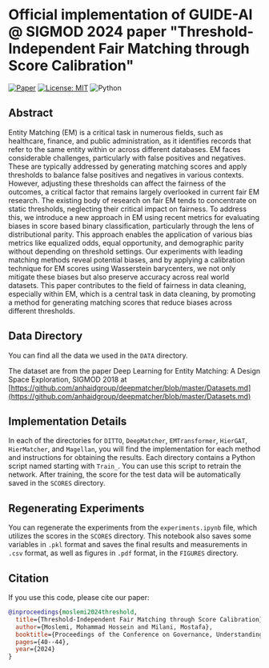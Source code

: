 # Official implementation of GUIDE-AI @ SIGMOD 2024 paper "Threshold-Independent Fair Matching through Score Calibration"

[![Paper](https://img.shields.io/badge/Paper-GUIDE--AI@SIGMOD%202024-blue)](https://doi.org/10.1145/3665601.3669845)
[![License: MIT](https://img.shields.io/badge/License-MIT-yellow.svg)](LICENSE)
![Python](https://img.shields.io/badge/python-3.10%2B-brightgreen)

## Abstract
Entity Matching (EM) is a critical task in numerous fields, such as healthcare, finance, and public administration, as it identifies records that refer to the same entity within or across different databases. EM faces considerable challenges, particularly with false positives and negatives. These are typically addressed by generating matching scores and apply thresholds to balance false positives and negatives in various contexts. However, adjusting these thresholds can affect the fairness of the outcomes, a critical factor that remains largely overlooked in current fair EM research. The existing body of research on fair EM tends to concentrate on static thresholds, neglecting their critical impact on fairness. To address this, we introduce a new approach in EM using recent metrics for evaluating biases in score based binary classification, particularly through the lens of distributional parity. This approach enables the application of various bias metrics like equalized odds, equal opportunity, and demographic parity without depending on threshold settings. Our experiments with leading matching methods reveal potential biases, and by applying a calibration technique for EM scores using Wasserstein barycenters, we not only mitigate these biases but also preserve accuracy across real world datasets. This paper contributes to the field of fairness in data cleaning, especially within EM, which is a central task in data cleaning, by promoting a method for generating matching scores that reduce biases across different thresholds.

## Data Directory

You can find all the data we used in the `DATA` directory.

The dataset are from the paper Deep Learning for Entity Matching: A Design Space Exploration, SIGMOD 2018 at [https://github.com/anhaidgroup/deepmatcher/blob/master/Datasets.md](https://github.com/anhaidgroup/deepmatcher/blob/master/Datasets.md)

## Implementation Details

In each of the directories for `DITTO`, `DeepMatcher`, `EMTransformer`, `HierGAT`, `HierMatcher`, and `Magellan`, you will find the implementation for each method and instructions for obtaining the results. Each directory contains a Python script named starting with `Train_`. You can use this script to retrain the network. After training, the score for the test data will be automatically saved in the `SCORES` directory.

## Regenerating Experiments

You can regenerate the experiments from the `experiments.ipynb` file, which utilizes the scores in the `SCORES` directory. This notebook also saves some variables in `.pkl` format and saves the final results and measurements in `.csv` format, as well as figures in `.pdf` format, in the `FIGURES` directory.

## Citation

If you use this code, please cite our paper:

```bibtex
@inproceedings{moslemi2024threshold,
  title={Threshold-Independent Fair Matching through Score Calibration},
  author={Moslemi, Mohammad Hossein and Milani, Mostafa},
  booktitle={Proceedings of the Conference on Governance, Understanding and Integration of Data for Effective and Responsible AI},
  pages={40--44},
  year={2024}
}

